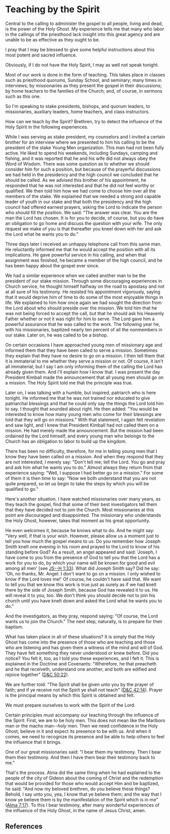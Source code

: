 # Teaching by the Spirit

Central to the calling to administer the gospel to all people, living and
dead, is the power of the Holy Ghost. My experience tells me that many who
labor in the callings of the priesthood lack insight into this great agency
and are unable to be as effective as they ought to be.

I pray that I may be blessed to give some helpful instructions about this most
potent and sacred influence.

Obviously, if I do not have the Holy Spirit, I may as well not speak tonight.

Most of our work is done in the form of teaching. This takes place in classes
such as priesthood quorums, Sunday School, and seminary; many times in
interviews; by missionaries as they present the gospel in their discussions;
by home teachers to the families of the Church; and, of course, in sermons
such as this one.

So I'm speaking to stake presidents, bishops, and quorum leaders, to
missionaries, auxiliary leaders, home teachers, and class instructors.

How can we teach by the Spirit? Brethren, try to detect the influence of the
Holy Spirit in the following experiences.

While I was serving as stake president, my counselors and I invited a certain
brother for an interview where we presented to him his calling to be the
president of the stake Young Men organization. This man had not been fully
active. He liked to spend his weekends, including Sundays, camping and
fishing, and it was reported that he and his wife did not always obey the Word
of Wisdom. There was some question as to whether we should consider him for
such a position, but because of the prayerful discussions we had held in the
presidency and the high council we concluded that he should be called. As we
advised this brother of his appointment, he responded that he was not
interested and that he did not feel worthy or qualified. We then told him how
we had come to choose him over all the members of the stake. We explained that
we needed a strong and capable leader of youth in our stake and that both the
presidency and the high council had offered earnest prayers, asking the Lord
to indicate the person who should fill the position. We said: "The answer was
clear. You are the man the Lord has chosen. It is for you to decide, of
course, but you do have an obligation to go home and discuss the question with
your wife. The only request we make of you is that thereafter you kneel down
with her and ask the Lord what he wants you to do."

Three days later I received an unhappy telephone call from this same man. He
reluctantly informed me that he would accept the position with all its
implications. He gave powerful service in his calling, and when that
assignment was finished, he became a member of the high council, and he has
been happy about the gospel ever since.

We had a similar experience when we called another man to be the president of
our stake mission. Through some discouraging experiences in Church service, he
thought himself halfway on the road to apostasy and not at all sure of his
testimony. He resisted his appointment vigorously, saying that it would
deprive him of time to do some of the most enjoyable things in life. We
explained to him how once again we had sought the direction from the Lord
about who should preside over the mission. We told him that he was not being
forced to accept the call, but that he should ask his Heavenly Father whether
or not it was right for him to serve. The Lord gave him a powerful assurance
that he was called to the work. The following year he, with his missionaries,
baptized nearly ten percent of all the nonmembers in our stake. Later on, he
was called to be a bishop.

On certain occasions I have approached young men of missionary age and
informed them that they have been called to serve a mission. Sometimes they
explain that they have no desire to go on a mission. I then tell them that it
is immaterial to me whether they serve a mission or not. Of course, it isn't
all immaterial; but I say I am only informing them of the calling the Lord has
already given them. And I'll explain how I know that. I was present the day
President Kimball made the announcement that all young men should go on a
mission. The Holy Spirit told me that the principle was true.

Later on, I was talking with a humble, but inspired, patriarch who is here
tonight. He informed me that he was not trained nor educated to give
patriarchal blessings and that he could only say the things the Lord told him
to say. I thought that sounded about right. He then added: "You would be
interested to know how many young men who come for their blessings are told
that they will go on missions." With that statement, I again felt revelation
and saw light, and I knew that President Kimball had not called them on a
mission. He had merely made the announcement. But the mission had been
ordained by the Lord himself, and every young man who belongs to the Church
has an obligation to labor to build up the kingdom.

There has been no difficulty, therefore, for me in telling young men that I
know they have been called on a mission. And when they respond that they are
not interested, I merely say: "Don't tell me; tell the Lord. You go and pray
and ask him what he wants you to do." Almost always they return from that
experience saying: "Well, I suppose I had better go on a mission." For some of
them it is then time to say: "Now we both understand that you are not quite
prepared, so let us begin to take the steps by which you will be qualified to
go."

Here's another situation. I have watched missionaries over many years, as they
teach the gospel, find that some of their best investigators tell them that
they have decided not to join the Church. Most missionaries at this point are
discouraged and disappointed. The missionary who understands the Holy Ghost,
however, takes that moment as his great opportunity.

He even welcomes it, because he knows what to do. And he might say: "Very
well, if that is your wish. However, please allow us a moment just to tell you
how much the gospel means to us. Do you remember how Joseph Smith knelt one
evening in his room and prayed to the Lord to know of his standing before God?
As a result, an angel appeared and said: 'Joseph, I have come to you from the
presence of God to tell you that the Lord has a work for you to do, by which
your name will be known for good and evil among all men' [see [JS--H
1:33](/scriptures/pgp/js-h/1.33?lang=eng#32)]. What did Joseph Smith say? Did
he say: 'Oh, no thanks, Mr. Angel. I don't want to go on a mission. I only
wished to know if the Lord loves me!' Of course, he couldn't have said that.
We want to tell you that we know this work is true just as surely as if we had
knelt there by the side of Joseph Smith, because God has revealed it to us. He
will reveal it to you, too. We don't think you should decide not to join his
church until you have knelt down and asked the Lord what he wants you to do."

And the investigators, as they pray, respond saying: "Of course, the Lord
wants us to join the Church." The next step, naturally, is to prepare for
their baptism.

What has taken place in all of these situations? It is simply that the Holy
Ghost has come into the presence of those who are teaching and those who are
listening and has given them a witness of the mind and will of God. They have
felt something they never understood or knew before. Did you notice? You felt
it, too, as I told you these experiences, and I felt it. This is explained in
the Doctrine and Covenants: "Wherefore, he that preacheth and he that
receiveth, understand one another, and both are edified and rejoice together"
([D&amp;C 50:22](/scriptures/dc-testament/dc/50.22?lang=eng#21)).

We are further told: "The Spirit shall be given unto you by the prayer of
faith; and if ye receive not the Spirit ye shall not teach" ([D&amp;C
42:14](/scriptures/dc-testament/dc/42.14?lang=eng#13)). Prayer is the
principal means by which this Spirit is obtained and felt.

We must prepare ourselves to work with the Spirit of the Lord.

Certain principles must accompany our teaching through the influence of the
Spirit: First, we are to be holy men. This does not mean like the Marlboro man
or the macho man--_holy_ men. Then we need confidence in the Holy Ghost;
believe in it and expect its presence to be with us. And when it comes, we
need to recognize its presence and be able to help others to feel the
influence that it brings.

One of our great missionaries said: "I bear them my testimony. Then I bear
them their testimony. And then I have them bear their testimony back to me."

That's the process. Alma did the same thing when he had explained to the
people of the city of Gideon about the coming of Christ and the redemption
that would be provided for those who would accept Him and be baptized, he
said: "And now my beloved brethren, do you believe these things? Behold, I say
unto you, yea, I know that ye believe them; and the way that I know ye believe
them is by the manifestation of the Spirit which is in me" ([Alma
7:17](/scriptures/bofm/alma/7.17?lang=eng#16)). To this I bear testimony,
after many wonderful experiences of the influence of the Holy Ghost, in the
name of Jesus Christ, amen.

## References

